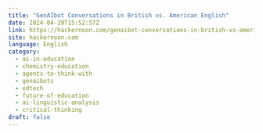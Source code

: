 ```yaml
---
title: "GenAIbot Conversations in British vs. American English"
date: 2024-04-29T15:52:57Z
link: https://hackernoon.com/genaibot-conversations-in-british-vs-american-english?source=rss&utm_medium=RSS&utm_source=news.12bit.vn
site: hackernoon.com
language: English
category:
  - ai-in-education
  - chemistry-education
  - agents-to-think-with
  - genaibots
  - edtech
  - future-of-education
  - ai-linguistic-analysis
  - critical-thinking
draft: false
---
```

